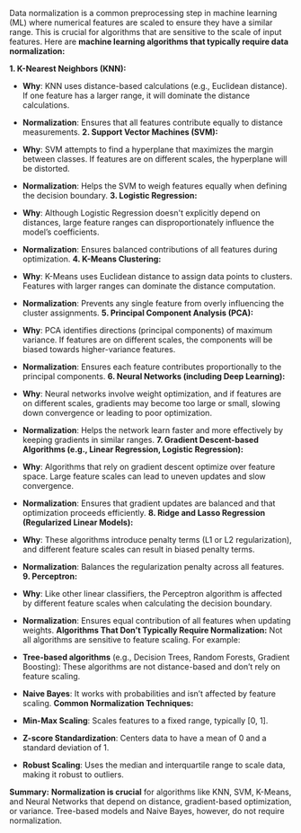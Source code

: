 Data normalization is a common preprocessing step in machine learning (ML) where numerical features are scaled to ensure they have a similar range. This is crucial for algorithms that are sensitive to the scale of input features.
Here are **machine learning algorithms that typically require data normalization:**

**1. K-Nearest Neighbors (KNN):**
- **Why**: KNN uses distance-based calculations (e.g., Euclidean distance). If one feature has a larger range, it will dominate the distance calculations.
- **Normalization**: Ensures that all features contribute equally to distance measurements.
**2. Support Vector Machines (SVM):**
- **Why**: SVM attempts to find a hyperplane that maximizes the margin between classes. If features are on different scales, the hyperplane will be distorted.
- **Normalization**: Helps the SVM to weigh features equally when defining the decision boundary.
**3. Logistic Regression:**
- **Why**: Although Logistic Regression doesn't explicitly depend on distances, large feature ranges can disproportionately influence the model’s coefficients.
- **Normalization**: Ensures balanced contributions of all features during optimization.
**4. K-Means Clustering:**
- **Why**: K-Means uses Euclidean distance to assign data points to clusters. Features with larger ranges can dominate the distance computation.
- **Normalization**: Prevents any single feature from overly influencing the cluster assignments.
**5. Principal Component Analysis (PCA):**
- **Why**: PCA identifies directions (principal components) of maximum variance. If features are on different scales, the components will be biased towards higher-variance features.
- **Normalization**: Ensures each feature contributes proportionally to the principal components.
**6. Neural Networks (including Deep Learning):**
- **Why**: Neural networks involve weight optimization, and if features are on different scales, gradients may become too large or small, slowing down convergence or leading to poor optimization.
- **Normalization**: Helps the network learn faster and more effectively by keeping gradients in similar ranges.
**7. Gradient Descent-based Algorithms (e.g., Linear Regression, Logistic Regression):**
- **Why**: Algorithms that rely on gradient descent optimize over feature space. Large feature scales can lead to uneven updates and slow convergence.
- **Normalization**: Ensures that gradient updates are balanced and that optimization proceeds efficiently.
**8. Ridge and Lasso Regression (Regularized Linear Models):**
- **Why**: These algorithms introduce penalty terms (L1 or L2 regularization), and different feature scales can result in biased penalty terms.
- **Normalization**: Balances the regularization penalty across all features.
**9. Perceptron:**
- **Why**: Like other linear classifiers, the Perceptron algorithm is affected by different feature scales when calculating the decision boundary.
- **Normalization**: Ensures equal contribution of all features when updating weights.
**Algorithms That Don’t Typically Require Normalization:**
Not all algorithms are sensitive to feature scaling. For example:

- **Tree-based algorithms** (e.g., Decision Trees, Random Forests, Gradient Boosting): These algorithms are not distance-based and don’t rely on feature scaling.
- **Naive Bayes**: It works with probabilities and isn’t affected by feature scaling.
**Common Normalization Techniques:**
- **Min-Max Scaling**: Scales features to a fixed range, typically [0, 1].
- **Z-score Standardization**: Centers data to have a mean of 0 and a standard deviation of 1.
- **Robust Scaling**: Uses the median and interquartile range to scale data, making it robust to outliers.

**Summary:**
**Normalization is crucial** for algorithms like KNN, SVM, K-Means, and Neural Networks that depend on distance, gradient-based optimization, or variance.
Tree-based models and Naive Bayes, however, do not require normalization.
